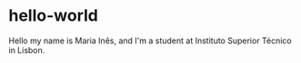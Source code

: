 # hello-world

Hello my name is Maria Inês, and I'm a student at Instituto Superior Técnico in Lisbon.
